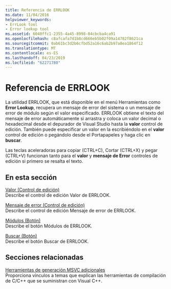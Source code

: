 ```yaml
---
title: Referencia de ERRLOOK
ms.date: 11/04/2016
helpviewer_keywords:
- ErrLook tool
- Error lookup tool
ms.assetid: 6040ffc1-2355-4a45-8998-84cbcba4ca91
ms.openlocfilehash: c8afcafa7d1b8cd666eb5b02f09a14782f8621ca
ms.sourcegitcommit: 0ab61bc3d2b6cfbd52a16c6ab2b97a8ea1864f12
ms.translationtype: MT
ms.contentlocale: es-ES
ms.lasthandoff: 04/23/2019
ms.locfileid: "62271780"
---
```

# <a name="errlook-reference"></a>Referencia de ERRLOOK

La utilidad ERRLOOK, que está disponible en el menú Herramientas como **Error Lookup**, recupera un mensaje de error del sistema o un mensaje de error de módulo según el valor especificado. ERRLOOK obtiene el texto del mensaje de error automáticamente si arrastra y coloca un valor decimal o hexadecimal desde el depurador de Visual Studio hasta la **valor** control de edición. También puede especificar un valor en la escribiéndolo en el **valor** control de edición o pegándolo desde el Portapapeles y haga clic en **buscar**.

Las teclas aceleradoras para copiar (CTRL+C), Cortar (CTRL+X) y pegar (CTRL+V) funcionan tanto para el **valor** y **mensaje de Error** controles de edición si primero se resalta el texto.

## <a name="in-this-section"></a>En esta sección

[Valor (Control de edición)](value-edit-control.md)<br/>
Describe el control de edición Valor de ERRLOOK.

[Mensaje de error (Control de edición)](error-message-edit-control.md)<br/>
Describe el control de edición Mensaje de error de ERRLOOK.

[Módulos (Botón)](modules-button.md)<br/>
Describe el botón Módulos de ERRLOOK.

[Buscar (Botón)](look-up-button.md)<br/>
Describe el botón Buscar de ERRLOOK.

## <a name="related-sections"></a>Secciones relacionadas

[Herramientas de generación MSVC adicionales](c-cpp-build-tools.md)<br/>
Proporciona vínculos a temas que explican las herramientas de compilación de C/C++ que se suministran con Visual C++.